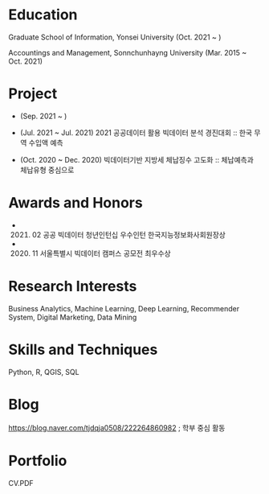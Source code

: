 # Education
Graduate School of Information, Yonsei University (Oct. 2021 ~ )

Accountings and Management, Sonnchunhayng University (Mar. 2015 ~ Oct. 2021)


# Project
- (Sep. 2021 ~ )   

- (Jul. 2021 ~ Jul. 2021) 2021 공공데이터 활용 빅데이터 분석 경진대회 :: 한국 무역 수입액 예측

- (Oct. 2020 ~ Dec. 2020) 빅데이터기반 지방세 체납징수 고도화 :: 체납예측과 체납유형 중심으로 


# Awards and Honors
- 2021. 02 공공 빅데이터 청년인턴십 우수인턴 한국지능정보화사회원장상
- 2020. 11 서울특별시 빅데이터 캠퍼스 공모전 최우수상 

# Research Interests
Business Analytics, Machine Learning, Deep Learning, Recommender System, Digital Marketing, Data Mining

# Skills and Techniques
Python, R, QGIS, SQL

# Blog
https://blog.naver.com/tjdqja0508/222264860982 ; 학부 중심 활동

# Portfolio
CV.PDF






<!---
sbkim508/sbkim508 is a ✨ special ✨ repository because its `README.md` (this file) appears on your GitHub profile.
You can click the Preview link to take a look at your changes.
--->
